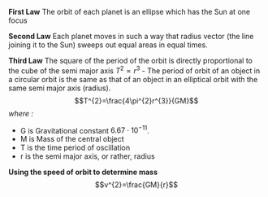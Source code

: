 **First Law**
The orbit of each planet is an ellipse which has the Sun at one focus

**Second Law**
Each planet moves in such a way that radius vector (the line joining it to the Sun) sweeps out equal areas in equal times.

**Third Law**
The square of the period of the orbit is directly proportional to the cube of the semi major axis $T^{2}\propto r^{3}$ - The period of orbit of an object in a circular orbit is the same as that of an object in an elliptical orbit with the same semi major axis (radius). $$T^{2}=\frac{4\pi^{2}r^{3}}{GM}$$*where :*
- G is Gravitational constant $6.67\cdot 10^{-11}$. 
- M is Mass of the central object
- T is the time period of oscillation
- r is the semi major axis, or rather, radius

**Using the speed of orbit to determine mass**
$$v^{2}=\frac{GM}{r}$$